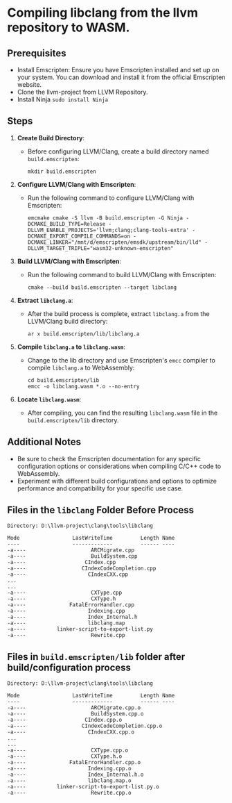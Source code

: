 # Compiling libclang from the llvm repository to WASM.

## Prerequisites
- Install Emscripten: Ensure you have Emscripten installed and set up on your system. You can download and install it from the official Emscripten website.
- Clone the llvm-project from LLVM Repository.
- Install Ninja `sudo install Ninja`

## Steps

1. **Create Build Directory**:
   - Before configuring LLVM/Clang, create a build directory named `build.emscripten`:
     ```
     mkdir build.emscripten
     ```

2. **Configure LLVM/Clang with Emscripten**:
   - Run the following command to configure LLVM/Clang with Emscripten:
     ```
     emcmake cmake -S llvm -B build.emscripten -G Ninja -DCMAKE_BUILD_TYPE=Release -DLLVM_ENABLE_PROJECTS='llvm;clang;clang-tools-extra' -DCMAKE_EXPORT_COMPILE_COMMANDS=on -DCMAKE_LINKER="/mnt/d/emscripten/emsdk/upstream/bin/lld" -DLLVM_TARGET_TRIPLE="wasm32-unknown-emscripten"
     ```

3. **Build LLVM/Clang with Emscripten**:
   - Run the following command to build LLVM/Clang with Emscripten:
     ```
     cmake --build build.emscripten --target libclang
     ```

4. **Extract `libclang.a`**:
   - After the build process is complete, extract `libclang.a` from the LLVM/Clang build directory:
     ```
     ar x build.emscripten/lib/libclang.a
     ```

5. **Compile `libclang.a` to `libclang.wasm`**:
   - Change to the lib directory and use Emscripten's `emcc` compiler to compile `libclang.a` to WebAssembly:
     ```
     cd build.emscripten/lib
     emcc -o libclang.wasm *.o --no-entry
     ```

6. **Locate `libclang.wasm`**:
   - After compiling, you can find the resulting `libclang.wasm` file in the `build.emscripten/lib` directory.

## Additional Notes
- Be sure to check the Emscripten documentation for any specific configuration options or considerations when compiling C/C++ code to WebAssembly.
- Experiment with different build configurations and options to optimize performance and compatibility for your specific use case.

## Files in the `libclang` Folder Before Process
```
Directory: D:\llvm-project\clang\tools\libclang

Mode                 LastWriteTime         Length Name
----                 -------------         ------ ----
-a----                     ARCMigrate.cpp
-a----                     BuildSystem.cpp
-a----                   CIndex.cpp
-a----                  CIndexCodeCompletion.cpp
-a----                    CIndexCXX.cpp
...
...
-a----                     CXType.cpp
-a----                     CXType.h
-a----              FatalErrorHandler.cpp
-a----                    Indexing.cpp
-a----                    Index_Internal.h
-a----                    libclang.map
-a----          linker-script-to-export-list.py
-a----                     Rewrite.cpp
```
## Files in `build.emscripten/lib` folder after build/configuration process
```
Directory: D:\llvm-project\clang\tools\libclang

Mode                 LastWriteTime         Length Name
----                 -------------         ------ ----
-a----                     ARCMigrate.cpp.o
-a----                     BuildSystem.cpp.o
-a----                   CIndex.cpp.o
-a----                  CIndexCodeCompletion.cpp.o
-a----                    CIndexCXX.cpp.o
...
...
-a----                     CXType.cpp.o
-a----                     CXType.h.o
-a----              FatalErrorHandler.cpp.o
-a----                    Indexing.cpp.o
-a----                    Index_Internal.h.o
-a----                    libclang.map.o
-a----          linker-script-to-export-list.py.o
-a----                     Rewrite.cpp.o
```
